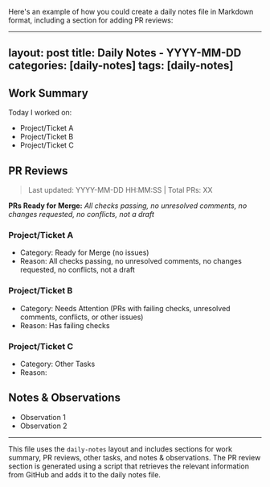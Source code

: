 
Here's an example of how you could create a daily notes file in Markdown format, including a section for adding PR reviews:

---
layout: post
title: Daily Notes - YYYY-MM-DD
categories: [daily-notes]
tags: [daily-notes]
---

## Work Summary

Today I worked on:

* Project/Ticket A
* Project/Ticket B
* Project/Ticket C

## PR Reviews

> Last updated: YYYY-MM-DD HH:MM:SS | Total PRs: XX

**PRs Ready for Merge:**
*All checks passing, no unresolved comments, no changes requested, no conflicts, not a draft*

### Project/Ticket A

* Category: Ready for Merge (no issues)
* Reason: All checks passing, no unresolved comments, no changes requested, no conflicts, not a draft

### Project/Ticket B

* Category: Needs Attention (PRs with failing checks, unresolved comments, conflicts, or other issues)
* Reason: Has failing checks

### Project/Ticket C

* Category: Other Tasks
* Reason:

## Notes & Observations

* Observation 1
* Observation 2

---

This file uses the `daily-notes` layout and includes sections for work summary, PR reviews, other tasks, and notes & observations. The PR review section is generated using a script that retrieves the relevant information from GitHub and adds it to the daily notes file.

